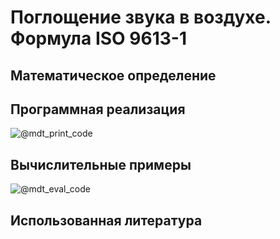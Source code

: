 # Поглощение звука в воздухе. Формула ISO 9613-1

## Математическое определение

## Программная реализация

![@mdt_print_code]($/sonar-m/toolbox/sound_absorption_air_iso.m)

## Вычислительные примеры

![@mdt_eval_code]($/sonar-m/example/sound_absorption_air_iso_ex_1.m)

## Использованная литература
